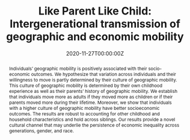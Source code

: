 ---
title: "Like Parent Like Child: Intergenerational transmission of geographic and economic mobility"
authors:
- admin
- Omer Ozak

date: "2020-11-27T00:00:00Z"
doi: ""

# Schedule page publish date (NOT publication's date).
publishDate: "2020-11-27T00:00:00Z"

# Publication type.
# Legend: 0 = Uncategorized; 1 = Conference paper; 2 = Journal article;
# 3 = Preprint / Working Paper; 4 = Report; 5 = Book; 6 = Book section;
# 7 = Thesis; 8 = Patent
publication_types: ["3"]

# Publication name and optional abbreviated publication name.
publication: ""
publication_short: ""

abstract: Individuals’ geographic mobility is positively associated with their socio-economic outcomes. We hypothesize that variation across individuals and their willingness to move is partly determined by their culture of geographic mobility. This culture of geographic mobility is determined by their own childhood experience as well as their parents’ history of geographic mobility. We establish that individuals move more as adults if they moved more as children or if their parents moved more during their lifetime. Moreover, we show that individuals with a higher culture of geographic mobility have better socioeconomic outcomes. The results are robust to accounting for other childhood and household characteristics and hold across siblings. Our results provide a novel cultural channel that may underlie the persistence of economic inequality across generations, gender, and race.


# Summary. An optional shortened abstract.
summary: Individuals’ geographic mobility is positively associated with their socio-economic outcomes. We hypothesize that variation across individuals and their willingness to move is partly determined by their culture of geographic mobility. This culture of geographic mobility is determined by their own childhood experience as well as their parents’ history of geographic mobility. We establish that individuals move more as adults if they moved more as children or if their parents moved more during their lifetime. Moreover, we show that individuals with a higher culture of geographic mobility have better socioeconomic outcomes. The results are robust to accounting for other childhood and household characteristics and hold across siblings. Our results provide a novel cultural channel that may underlie the persistence of economic inequality across generations, gender, and race.


tags:
- intergenerational mobility
- economic geography
featured: false

links:
url_pdf: ''
url_code: ''
url_dataset: ''
url_poster: ''
url_project: ''
url_slides: ''
url_source: ''
url_video: ''

# Featured image
# To use, add an image named `featured.jpg/png` to your page's folder. 
image:
  caption: 'Image credit: [**Unsplash**](https://unsplash.com/photos/s9CC2SKySJM)'
  focal_point: ""
  preview_only: false

# Associated Projects (optional).
#   Associate this publication with one or more of your projects.
#   Simply enter your project's folder or file name without extension.
#   E.g. `internal-project` references `content/project/internal-project/index.md`.
#   Otherwise, set `projects: []`.
projects:


# Slides (optional).
#   Associate this publication with Markdown slides.
#   Simply enter your slide deck's filename without extension.
#   E.g. `slides: "example"` references `content/slides/example/index.md`.
#   Otherwise, set `slides: ""`.
slides: ''
---